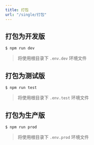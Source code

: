 ```yaml
---
title: 打包
url: "/single/打包"
---
```


## 打包为开发版

```shell
$ npm run dev
```
> 将使用根目录下 `.env.dev` 环境文件

## 打包为测试版

```shell
$ npm run test
```
> 将使用根目录下 `.env.test` 环境文件

## 打包为生产版

```shell
$ npm run prod
```
> 将使用根目录下 `.env.prod` 环境文件
